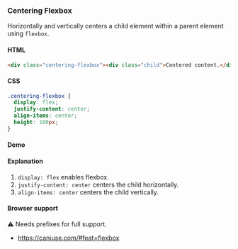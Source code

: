 ### Centering Flexbox

Horizontally and vertically centers a child element within a parent element using `flexbox`.

#### HTML

```html
<div class="centering-flexbox"><div class="child">Centered content.</div></div>
```

#### CSS

```css
.centering-flexbox {
  display: flex;
  justify-content: center;
  align-items: center;
  height: 100px;
}
```

#### Demo

#### Explanation

1. `display: flex` enables flexbox.
2. `justify-content: center` centers the child horizontally.
3. `align-items: center` centers the child vertically.

#### Browser support

<span class="snippet__support-note">⚠️ Needs prefixes for full support.</span>

- https://caniuse.com/#feat=flexbox

<!-- tags: layout -->
